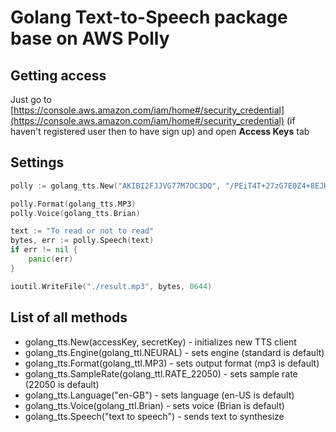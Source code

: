 # Golang Text-to-Speech package base on AWS Polly

## Getting access

Just go to [https://console.aws.amazon.com/iam/home#/security_credential](https://console.aws.amazon.com/iam/home#/security_credential) (if haven't registered user then to have sign up) and open **Access Keys** tab

## Settings

```go
polly := golang_tts.New("AKIBI2FJJVG77M7OC3DQ", "/PEiT4T+27zG7E0Z4+8EJHASn92Au7JWMNrGwR8Z")

polly.Format(golang_tts.MP3)
polly.Voice(golang_tts.Brian)

text := "To read or not to read"
bytes, err := polly.Speech(text)
if err != nil {
    panic(err)
}

ioutil.WriteFile("./result.mp3", bytes, 0644)
```

## List of all methods

* golang_tts.New(accessKey, secretKey) - initializes new TTS client
* golang_tts.Engine(golang_ttl.NEURAL) - sets engine (standard is default)
* golang_tts.Format(golang_ttl.MP3) - sets output format (mp3 is default)
* golang_tts.SampleRate(golang_ttl.RATE_22050) - sets sample rate (22050 is default)
* golang_tts.Language("en-GB") - sets language (en-US is default)
* golang_tts.Voice(golang_ttl.Brian) - sets voice (Brian is default)
* golang_tts.Speech("text to speech") - sends text to synthesize
